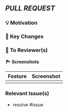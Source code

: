 ##  *PULL REQUEST*

### 💡 **Motivation**
<!--PR을 작성하는 이유를 써주세요-->

### 🔑 **Key Changes**
<!--변경사항을 적어주세요 -->


### 🔑 **To Reviewer(s)**
<!-- 리뷰어에게 남길말을 적어주세요-->


🏞 **Screenshots**
<!--첨부할 이미지가 있다면 넣어주세요-->
|Feature|Screenshot|
|:--:|:--:|
| | |

### Relevant Issue(s)
<!--함께 종료할 이슈가 있다면 #뒤에 이슈번호를 입력하세요-->
- resolve #issue
